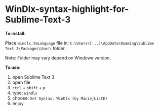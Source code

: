 # WinDlx-syntax-highlight-for-Sublime-Text-3

**To install:**

Place `windlx.tmLanguage` file in: `C:\Users\[...]\AppData\Roaming\Sublime Text 3\Packages\User\` folder. 

Note: Folder may vary depend on Windows version.

**To use:**

1. open Sublime Text 3
2. open file
3. `ctrl` + `shift` + `p`
4. type: `windlx`
5. choose: `Set Syntax: WinDlx (by MaciejLisCK)`
6. enjoy

